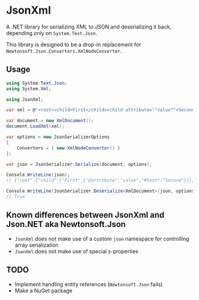 # JsonXml

A .NET library for serializing XML to JSON and deserializing it back, depending only on `System.Text.Json`.

This library is designed to be a drop-in replacement for `Newtonsoft.Json.Converters.XmlNodeConverter`.

## Usage

```csharp
using System.Text.Json;
using System.Xml;

using JsonXml;

var xml = @"<root><child>First</child><child attribute=""value"">Second</child></root>";

var document = new XmlDocument();
document.LoadXml(xml);

var options = new JsonSerializerOptions
{
    Converters = { new XmlNodeConverter() }
};

var json = JsonSerializer.Serialize(document, options);

Console.WriteLine(json);
// {"root":{"child":["First",{"@attribute":"value","#text":"Second"}]}}

Console.WriteLine(JsonSerializer.Deserialize<XmlDocument>(json, options)!.OuterXml == xml);
// True
```

## Known differences between JsonXml and Json.NET aka Newtonsoft.Json

* `JsonXml` does not make use of a custom `json` namespace for controlling array serialization
* `JsonXml` does not make use of special `$`-properties

## TODO

* Implement handling entity references (`Newtonsoft.Json` fails)
* Make a NuGet package
